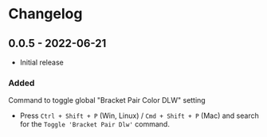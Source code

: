 # Changelog

## 0.0.5 - 2022-06-21

- Initial release

### Added

Command to toggle global "Bracket Pair Color DLW" setting

- Press `Ctrl + Shift + P` (Win, Linux) / `Cmd + Shift + P` (Mac) and search for the `Toggle 'Bracket Pair Dlw'` command.
